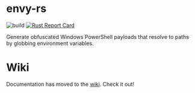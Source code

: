 # envy-rs

![build](https://github.com/lavafroth/sinkmap/actions/workflows/rust.yml/badge.svg) [![Rust Report Card](https://rust-reportcard.xuri.me/badge/github.com/lavafroth/envy-rs)](https://rust-reportcard.xuri.me/report/github.com/lavafroth/envy-rs)

Generate obfuscated Windows PowerShell payloads that resolve to paths by globbing environment variables.

# Wiki

Documentation has moved to the [wiki](https://github.com/lavafroth/envy-rs/wiki/Envy). Check it out!
